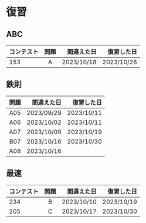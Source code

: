 # 復習

## ABC

| コンテスト | 問題 | 間違えた日 | 復習した日 |
| :--------- | :--: | ---------: | ---------: |
| 153        |  A   | 2023/10/18 |2023/10/26  |⚪︎2023/10/23 ⚪︎2023/10/26 ※割算で

## 鉄則 

| 問題 | 間違えた日 | 復習した日 |
| --: | ---------: | ---------: |
| A05 | 2023/09/29 | 2023/10/11 |×2023/10/03 ⚪︎2023/10/04 ⚪︎2023/10/11
| A06 | 2023/10/02 | 2023/10/11 |⚪︎2023/10/04 ⚪︎2023/10/11
| A07 | 2023/10/09 | 2023/10/19 |×2023/10/12 ⚪︎2023/10/14 ⚪︎2023/10/19
| B07 | 2023/10/16 | 2023/10/30 |×2023/10/19 ⚪︎2023/10/23 ×2023/10/26 ⚪︎2023/10/30
| A08 | 2023/10/16 || 

## 最速

| コンテスト | 問題 | 間違えた日 | 復習した日 |
| :--------- | :--: | ---------: | ---------: |
| 234        |  B   | 2023/10/10 | 2023/10/19 |⚪︎2023/10/14 ⚪︎2023/10/19
| 205        |  C   | 2023/10/17 | 2023/10/30 |×2023/10/24 ⚪︎2023/10/30

